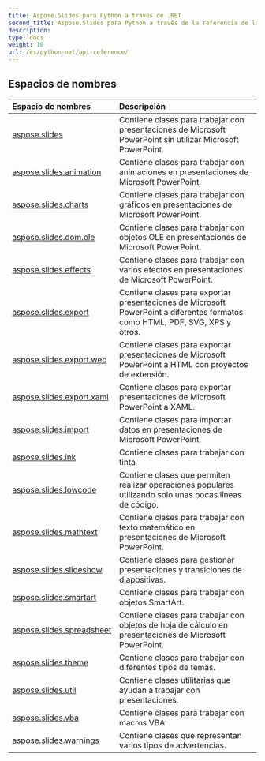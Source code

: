 ```yaml
---
title: Aspose.Slides para Python a través de .NET
second_title: Aspose.Slides para Python a través de la referencia de la API de .NET
description: 
type: docs
weight: 10
url: /es/python-net/api-reference/
---
```


## Espacios de nombres
| Espacio de nombres | Descripción |
| :- | :- |
|[aspose.slides](/slides/es/python-net/api-reference/aspose.slides/)|Contiene clases para trabajar con presentaciones de Microsoft PowerPoint sin utilizar Microsoft PowerPoint.|
|[aspose.slides.animation](/slides/es/python-net/api-reference/aspose.slides.animation/)|Contiene clases para trabajar con animaciones en presentaciones de Microsoft PowerPoint.|
|[aspose.slides.charts](/slides/es/python-net/api-reference/aspose.slides.charts/)|Contiene clases para trabajar con gráficos en presentaciones de Microsoft PowerPoint.|
|[aspose.slides.dom.ole](/slides/es/python-net/api-reference/aspose.slides.dom.ole/)|Contiene clases para trabajar con objetos OLE en presentaciones de Microsoft PowerPoint.|
|[aspose.slides.effects](/slides/es/python-net/api-reference/aspose.slides.effects/)|Contiene clases para trabajar con varios efectos en presentaciones de Microsoft PowerPoint.|
|[aspose.slides.export](/slides/es/python-net/api-reference/aspose.slides.export/)|Contiene clases para exportar presentaciones de Microsoft PowerPoint a diferentes formatos como HTML, PDF, SVG, XPS y otros.|
|[aspose.slides.export.web](/slides/es/python-net/api-reference/aspose.slides.export.web/)|Contiene clases para exportar presentaciones de Microsoft PowerPoint a HTML con proyectos de extensión.|
|[aspose.slides.export.xaml](/slides/es/python-net/api-reference/aspose.slides.export.xaml/)|Contiene clases para exportar presentaciones de Microsoft PowerPoint a XAML.|
|[aspose.slides.import](/slides/es/python-net/api-reference/aspose.slides.import/)|Contiene clases para importar datos en presentaciones de Microsoft PowerPoint.|
|[aspose.slides.ink](/slides/es/python-net/api-reference/aspose.slides.ink/)|Contiene clases para trabajar con tinta|
|[aspose.slides.lowcode](/slides/es/python-net/api-reference/aspose.slides.lowcode/)|Contiene clases que permiten realizar operaciones populares utilizando solo unas pocas líneas de código.|
|[aspose.slides.mathtext](/slides/es/python-net/api-reference/aspose.slides.mathtext/)|Contiene clases para trabajar con texto matemático en presentaciones de Microsoft PowerPoint.|
|[aspose.slides.slideshow](/slides/es/python-net/api-reference/aspose.slides.slideshow/)|Contiene clases para gestionar presentaciones y transiciones de diapositivas.|
|[aspose.slides.smartart](/slides/es/python-net/api-reference/aspose.slides.smartart/)|Contiene clases para trabajar con objetos SmartArt.|
|[aspose.slides.spreadsheet](/slides/es/python-net/api-reference/aspose.slides.spreadsheet/)|Contiene clases para trabajar con objetos de hoja de cálculo en presentaciones de Microsoft PowerPoint.|
|[aspose.slides.theme](/slides/es/python-net/api-reference/aspose.slides.theme/)|Contiene clases para trabajar con diferentes tipos de temas.|
|[aspose.slides.util](/slides/es/python-net/api-reference/aspose.slides.util/)|Contiene clases utilitarias que ayudan a trabajar con presentaciones.|
|[aspose.slides.vba](/slides/es/python-net/api-reference/aspose.slides.vba/)|Contiene clases para trabajar con macros VBA.|
|[aspose.slides.warnings](/slides/es/python-net/api-reference/aspose.slides.warnings/)|Contiene clases que representan varios tipos de advertencias.|